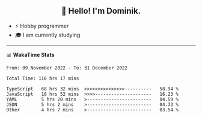 <h2 align="center">👋 Hello! I'm Dominik.</h2>

- ⚡ Hobby programmer
- 🎓 I am currently studying

---
📊 **WakaTime Stats**
<!--START_SECTION:waka-->

```text
From: 09 November 2022 - To: 31 December 2022

Total Time: 116 hrs 17 mins

TypeScript   68 hrs 32 mins  >>>>>>>>>>>>>>>----------   58.94 %
JavaScript   18 hrs 52 mins  >>>>---------------------   16.23 %
YAML         5 hrs 20 mins   >------------------------   04.59 %
JSON         5 hrs 2 mins    >------------------------   04.33 %
Other        4 hrs 7 mins    >------------------------   03.54 %
```

<!--END_SECTION:waka-->
